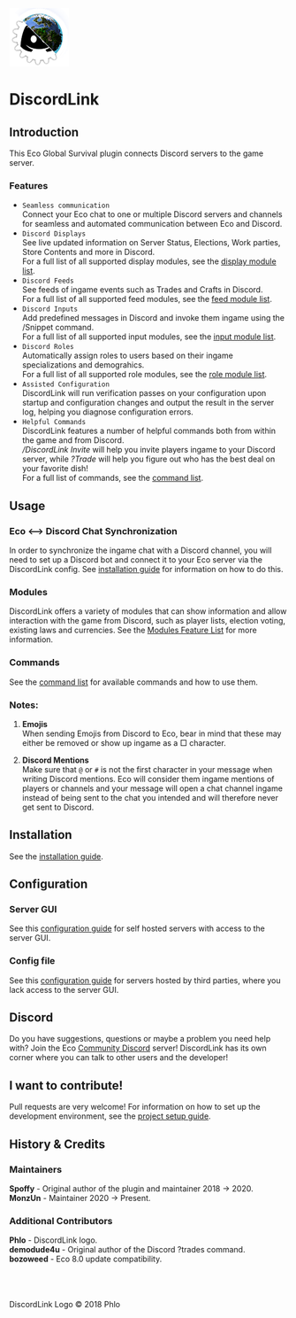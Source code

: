 ![DiscordLink Logo](images/DiscordLinkLogo_Nameless_Small.png)
# DiscordLink

## Introduction

This Eco Global Survival plugin connects Discord servers to the game server.

### Features
* `Seamless communication`  
Connect your Eco chat to one or multiple Discord servers and channels for seamless and automated communication between Eco and Discord.
* `Discord Displays`  
See live updated information on Server Status, Elections, Work parties, Store Contents and more in Discord.  
For a full list of all supported display modules, see the [display module list](Modules.md#displays).  
* `Discord Feeds`  
See feeds of ingame events such as Trades and Crafts in Discord.  
For a full list of all supported feed modules, see the [feed module list](Modules.md#feeds).  
* `Discord Inputs`  
Add predefined messages in Discord and invoke them ingame using the /Snippet command.  
For a full list of all supported input modules, see the [input module list](Modules.md#inputs).  
* `Discord Roles`  
Automatically assign roles to users based on their ingame specializations and demograhics.    
For a full list of all supported role modules, see the [role module list](Modules.md#roles).  
* `Assisted Configuration`  
DiscordLink will run verification passes on your configuration upon startup and configuration changes and output the result in the server log, helping you diagnose configuration errors.
* `Helpful Commands`  
DiscordLink features a number of helpful commands both from within the game and from Discord.  
_/DiscordLink Invite_ will help you invite players ingame to your Discord server, while _?Trade_ will help you figure out who has the best deal on your favorite dish!  
For a full list of commands, see the [command list](Commands.md).

## Usage

### Eco <--> Discord Chat Synchronization
In order to synchronize the ingame chat with a Discord channel, you will need to set up a Discord bot and connect it to your Eco server via the DiscordLink config.
See [installation guide](Installation.md) for information on how to do this.

### Modules
DiscordLink offers a variety of modules that can show information and allow interaction with the game from Discord, such as player lists, election voting, existing laws and currencies.
See the [Modules Feature List](Modules.md) for more information.

### Commands
See the [command list](Commands.md) for available commands and how to use them.

### Notes:
1. **Emojis**  
When sending Emojis from Discord to Eco, bear in mind that these may either be removed or show up ingame as a □ character.

2. **Discord Mentions**  
Make sure that `@` or `#` is not the first character in your message when writing Discord mentions.
Eco will consider them ingame mentions of players or channels and your message will open a chat channel ingame instead of being sent to the chat you intended and will therefore never get sent to Discord.

## Installation

See the [installation guide](Installation.md).

## Configuration

### Server GUI  
See this [configuration guide](ConfigurationGUI.md) for self hosted servers with access to the server GUI.

### Config file
See this [configuration guide](ConfigurationNoGUI.md) for servers hosted by third parties, where you lack access to the server GUI.

## Discord

Do you have suggestions, questions or maybe a problem you need help with?
Join the Eco [Community Discord](https://discord.gg/pCkWfzQ) server!
DiscordLink has its own corner where you can talk to other users and the developer!

## I want to contribute!

Pull requests are very welcome!
For information on how to set up the development environment, see the [project setup guide](ProjectSetup.md).

## History & Credits

### Maintainers
**Spoffy** - Original author of the plugin and maintainer 2018 -> 2020.  
**MonzUn** - Maintainer 2020 -> Present. 

### Additional Contributors
**Phlo** - DiscordLink logo.  
**demodude4u** - Original author of the Discord ?trades command.  
**bozoweed** - Eco 8.0 update compatibility.  



\
\
\
DiscordLink Logo &copy; 2018 Phlo
